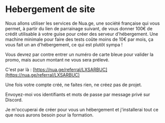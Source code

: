 # Hebergement de site

Nous allons utiliser les services de Nua.ge, une société française qui vous permet, à partir du lien de parrainage suivant, de vous donner 100€ de crédit utilisable à votre guise pour créer des serveur d'hébergement. Une machine minimale pour faire des tests coûte moins de 10€ par mois, ça vous fait un an d'hébergement, ce qui est plutôt sympa !

Vous devrez par contre entrer un numéro de carte bleue pour valider la promo, mais aucun montant ne vous sera prélevé.

C'est par là : [https://nua.ge/referral/LXSARBUC](https://nua.ge/referral/LXSARBUC)

Une fois votre compte créé, ne faites rien, ne créez pas de projet.

Envoyez-moi vos identifiants et mots
de passe par message privé sur Discord.

Je m'occuperai de créer pour vous un hébergement et j'installerai tout ce que nous aurons besoin pour la formation.
